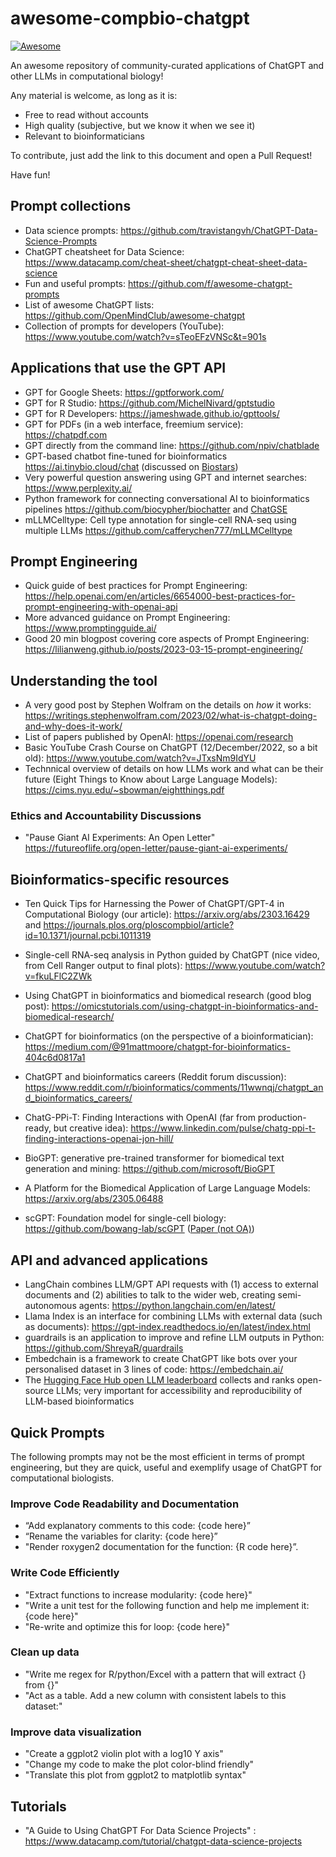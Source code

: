 # awesome-compbio-chatgpt

[![Awesome](https://cdn.rawgit.com/sindresorhus/awesome/d7305f38d29fed78fa85652e3a63e154dd8e8829/media/badge.svg)](https://github.com/sindresorhus/awesome)

An awesome repository of community-curated applications of ChatGPT and other LLMs in computational biology!

Any material is welcome, as long as it is: 
* Free to read without accounts
* High quality (subjective, but we know it when we see it)
* Relevant to bioinformaticians



To contribute, just add the link to this document and open a Pull Request!

Have fun!

## Prompt collections

* Data science prompts: https://github.com/travistangvh/ChatGPT-Data-Science-Prompts
* ChatGPT cheatsheet for Data Science: https://www.datacamp.com/cheat-sheet/chatgpt-cheat-sheet-data-science
* Fun and useful prompts: https://github.com/f/awesome-chatgpt-prompts
* List of awesome ChatGPT lists: https://github.com/OpenMindClub/awesome-chatgpt  
* Collection of prompts for developers (YouTube): https://www.youtube.com/watch?v=sTeoEFzVNSc&t=901s

## Applications that use the GPT API

* GPT for Google Sheets: https://gptforwork.com/ 
* GPT for R Studio: https://github.com/MichelNivard/gptstudio 
* GPT for R Developers: https://jameshwade.github.io/gpttools/
* GPT for PDFs (in a web interface, freemium service): https://chatpdf.com
* GPT directly from the command line: https://github.com/npiv/chatblade
* GPT-based chatbot fine-tuned for bioinformatics https://ai.tinybio.cloud/chat (discussed on [Biostars](https://www.biostars.org/p/9565757/))
* Very powerful question answering using GPT and internet searches: https://www.perplexity.ai/
* Python framework for connecting conversational AI to bioinformatics pipelines https://github.com/biocypher/biochatter and [ChatGSE](https://chat.biocypher.org)
* mLLMCelltype: Cell type annotation for single-cell RNA-seq using multiple LLMs https://github.com/cafferychen777/mLLMCelltype

## Prompt Engineering

* Quick guide of best practices for Prompt Engineering:  https://help.openai.com/en/articles/6654000-best-practices-for-prompt-engineering-with-openai-api
* More advanced guidance on Prompt Engineering: https://www.promptingguide.ai/
* Good 20 min blogpost covering core aspects of Prompt Engineering: https://lilianweng.github.io/posts/2023-03-15-prompt-engineering/

## Understanding the tool 

* A very good post by Stephen Wolfram on the details on _how_ it works: https://writings.stephenwolfram.com/2023/02/what-is-chatgpt-doing-and-why-does-it-work/
* List of papers published by OpenAI: https://openai.com/research 
* Basic YouTube Crash Course on ChatGPT (12/December/2022, so a bit old): https://www.youtube.com/watch?v=JTxsNm9IdYU
* Technnical overview of details on how LLMs work and what can be their future (Eight Things to Know about Large Language Models): https://cims.nyu.edu/~sbowman/eightthings.pdf

### Ethics and Accountability Discussions

* "Pause Giant AI Experiments: An Open Letter" https://futureoflife.org/open-letter/pause-giant-ai-experiments/

## Bioinformatics-specific resources

* Ten Quick Tips for Harnessing the Power of ChatGPT/GPT-4 in Computational Biology (our article): https://arxiv.org/abs/2303.16429 and https://journals.plos.org/ploscompbiol/article?id=10.1371/journal.pcbi.1011319

* Single-cell RNA-seq analysis in Python guided by ChatGPT (nice video, from Cell Ranger output to final plots): https://www.youtube.com/watch?v=fkuLFlC2ZWk 

* Using ChatGPT in bioinformatics and biomedical research (good blog post): https://omicstutorials.com/using-chatgpt-in-bioinformatics-and-biomedical-research/

* ChatGPT for bioinformatics (on the perspective of a bioinformatician): https://medium.com/@91mattmoore/chatgpt-for-bioinformatics-404c6d0817a1

* ChatGPT and bioinformatics careers (Reddit forum discussion): https://www.reddit.com/r/bioinformatics/comments/11wwnqj/chatgpt_and_bioinformatics_careers/

* ChatG-PPi-T: Finding Interactions with OpenAI (far from production-ready, but creative idea): https://www.linkedin.com/pulse/chatg-ppi-t-finding-interactions-openai-jon-hill/

* BioGPT: generative pre-trained transformer for biomedical text generation and mining: https://github.com/microsoft/BioGPT

* A Platform for the Biomedical Application of Large Language Models: https://arxiv.org/abs/2305.06488

* scGPT: Foundation model for single-cell biology: https://github.com/bowang-lab/scGPT ([Paper (not OA)](https://doi.org/10.1038/s41592-024-02201-0))

## API and advanced applications

* LangChain combines LLM/GPT API requests with (1) access to external documents and (2) abilities to talk to the wider web, creating semi-autonomous agents: https://python.langchain.com/en/latest/
* Llama Index is an interface for combining LLMs with external data (such as documents): https://gpt-index.readthedocs.io/en/latest/index.html 
* guardrails is an application to improve and refine LLM outputs in Python: https://github.com/ShreyaR/guardrails 
* Embedchain is a framework to create ChatGPT like bots over your personalised dataset in 3 lines of code: https://embedchain.ai/
* The [Hugging Face Hub open LLM leaderboard](https://huggingface.co/spaces/HuggingFaceH4/open_llm_leaderboard) collects and ranks open-source LLMs; very important for accessibility and reproducibility of LLM-based bioinformatics

## Quick Prompts

The following prompts may not be the most efficient in terms of prompt engineering, but they are quick, useful and exemplify usage of ChatGPT for computational biologists. 

###  Improve Code Readability and Documentation

* “Add explanatory comments to this code: {code here}”
* “Rename the variables for clarity: {code here}” 
* "Render roxygen2 documentation for the function: {R code here}”.

### Write Code Efficiently

* "Extract functions to increase modularity: {code here}"
* "Write a unit test for the following function and help me implement it: {code here}"
* "Re-write and optimize this for loop: {code here}"

### Clean up data

* "Write me regex for R/python/Excel with a pattern that will extract {} from {}"
* "Act as a table. Add a new column with consistent labels to this dataset:"


### Improve data visualization

* "Create a ggplot2 violin plot with a log10 Y axis"
* "Change my code to make the plot color-blind friendly"
* "Translate this plot from ggplot2 to matplotlib syntax"

## Tutorials

* "A Guide to Using ChatGPT For Data Science Projects" : https://www.datacamp.com/tutorial/chatgpt-data-science-projects

